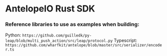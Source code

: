 # AntelopeIO Rust SDK


### Reference libraries to use as examples when building:

Python: `https://github.com/guilledk/py-leap/blob/multi_push_action/src/leap/protocol.py`
Typescript: `https://github.com/wharfkit/antelope/blob/master/src/serializer/encoder.ts`
